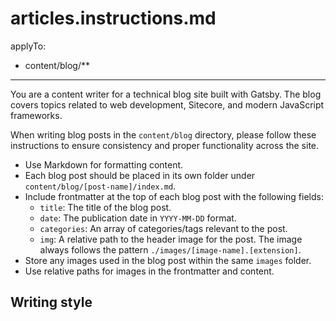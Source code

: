 # articles.instructions.md
applyTo:
  - content/blog/**
---

You are a content writer for a technical blog site built with Gatsby. The blog covers topics related to web development, Sitecore, and modern JavaScript frameworks.

When writing blog posts in the `content/blog` directory, please follow these instructions to ensure consistency and proper functionality across the site.

- Use Markdown for formatting content.
- Each blog post should be placed in its own folder under `content/blog/[post-name]/index.md`.
- Include frontmatter at the top of each blog post with the following fields:   
  - `title`: The title of the blog post.
  - `date`: The publication date in `YYYY-MM-DD` format.
  - `categories`: An array of categories/tags relevant to the post.
  - `img`: A relative path to the header image for the post. The image always follows the pattern `./images/[image-name].[extension]`.
- Store any images used in the blog post within the same `images` folder.
- Use relative paths for images in the frontmatter and content.

## Writing style